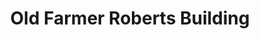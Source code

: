 ---
title: "Old Farmer Roberts Building"
url: /whitehorse/old-farmer-roberts-building/
shop: Allgemein
---